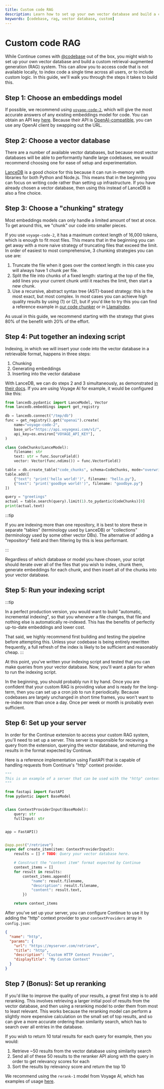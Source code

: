 ```yaml
---
title: Custom code RAG
description: Learn how to set up your own vector database and build a custom retrieval-augmented generation (RAG) system for code.
keywords: [codebase, rag, vector database, custom]
---
```


# Custom code RAG

While Continue comes with [@codebase](../features/codebase-embeddings.md) out of the box, you might wish to set up your own vector database and build a custom retrieval-augmented generation (RAG) system. This can allow you to access code that is not available locally, to index code a single time across all users, or to include custom logic. In this guide, we'll walk you through the steps it takes to build this.

## Step 1: Choose an embeddings model

If possible, we recommend using [`voyage-code-2`](https://docs.voyageai.com/docs/embeddings), which will give the most accurate answers of any existing embeddings model for code. You can obtain an API key [here](https://dash.voyageai.com/api-keys). Because their API is [OpenAI-compatible](https://docs.voyageai.com/reference/embeddings-api), you can use any OpenAI client by swapping out the URL.

## Step 2: Choose a vector database

There are a number of available vector databases, but because most vector databases will be able to performantly handle large codebases, we would recommend choosing one for ease of setup and experimentation.

[LanceDB](https://lancedb.github.io/lancedb/basic/) is a good choice for this because it can run in-memory with libraries for both Python and Node.js. This means that in the beginning you can focus on writing code rather than setting up infrastructure. If you have already chosen a vector database, then using this instead of LanceDB is also a fine choice.

## Step 3: Choose a "chunking" strategy

Most embeddings models can only handle a limited amount of text at once. To get around this, we "chunk" our code into smaller pieces.

If you use `voyage-code-2`, it has a maximum context length of 16,000 tokens, which is enough to fit most files. This means that in the beginning you can get away with a more naive strategy of truncating files that exceed the limit. In order of easiest to most comprehensive, 3 chunking strategies you can use are:

1. Truncate the file when it goes over the context length: in this case you will always have 1 chunk per file.
2. Split the file into chunks of a fixed length: starting at the top of the file, add lines you your current chunk until it reaches the limit, then start a new chunk.
3. Use a recursive, abstract syntax tree (AST)-based strategy: this is the most exact, but most complex. In most cases you can achieve high quality results by using (1) or (2), but if you'd like to try this you can find a reference example in [our code chunker](https://github.com/continuedev/continue/blob/main/core/indexing/chunk/code.ts) or in [LlamaIndex](https://docs.llamaindex.ai/en/stable/api_reference/node_parsers/code/).

As usual in this guide, we recommend starting with the strategy that gives 80% of the benefit with 20% of the effort.

## Step 4: Put together an indexing script

Indexing, in which we will insert your code into the vector database in a retrievable format, happens in three steps:

1. Chunking
2. Generating embeddings
3. Inserting into the vector database

With LanceDB, we can do steps 2 and 3 simultaneously, as demonstrated [in their docs](https://lancedb.github.io/lancedb/basic/#using-the-embedding-api). If you are using Voyage AI for example, it would be configured like this:

```python
from lancedb.pydantic import LanceModel, Vector
from lancedb.embeddings import get_registry

db = lancedb.connect("/tmp/db")
func = get_registry().get("openai").create(
    name="voyage-code-2",
    base_url="https://api.voyageai.com/v1/",
    api_key=os.environ["VOYAGE_API_KEY"],
)

class CodeChunks(LanceModel):
    filename: str
    text: str = func.SourceField()
    vector: Vector(func.ndims()) = func.VectorField()

table = db.create_table("code_chunks", schema=CodeChunks, mode="overwrite")
table.add([
    {"text": "print('hello world!')", filename: "hello.py"},
    {"text": "print('goodbye world!')", filename: "goodbye.py"}
])

query = "greetings"
actual = table.search(query).limit(1).to_pydantic(CodeChunks)[0]
print(actual.text)
```

:::tip

If you are indexing more than one repository, it is best to store these in separate "tables" (terminology used by LanceDB) or "collections" (terminology used by some other vector DBs). The alternative of adding a "repository" field and then filtering by this is less performant.

:::

Regardless of which database or model you have chosen, your script should iterate over all of the files that you wish to index, chunk them, generate embeddings for each chunk, and then insert all of the chunks into your vector database.

## Step 5: Run your indexing script

:::tip

In a perfect production version, you would want to build "automatic, incremental indexing", so that you whenever a file changes, that file and nothing else is automatically re-indexed. This has the benefits of perfectly up-to-date embeddings and lower cost.

That said, we highly recommend first building and testing the pipeline before attempting this. Unless your codebase is being entirely rewritten frequently, a full refresh of the index is likely to be sufficient and reasonably cheap.
:::

At this point, you've written your indexing script and tested that you can make queries from your vector database. Now, you'll want a plan for when to run the indexing script.

In the beginning, you should probably run it by hand. Once you are confident that your custom RAG is providing value and is ready for the long-term, then you can set up a cron job to run it periodically. Because codebases are largely unchanged in short time frames, you won't want to re-index more than once a day. Once per week or month is probably even sufficient.

## Step 6: Set up your server

In order for the Continue extension to access your custom RAG system, you'll need to set up a server. This server is responsible for recieving a query from the extension, querying the vector database, and returning the results in the format expected by Continue.

Here is a reference implementation using FastAPI that is capable of handling requests from Continue's "http" context provider.

```python
"""
This is an example of a server that can be used with the "http" context provider.
"""

from fastapi import FastAPI
from pydantic import BaseModel


class ContextProviderInput(BaseModel):
    query: str
    fullInput: str


app = FastAPI()


@app.post("/retrieve")
async def create_item(item: ContextProviderInput):
    results = [] # TODO: Query your vector database here.

    # Construct the "context item" format expected by Continue
    context_items = []
    for result in results:
        context_items.append({
            "name": result.filename,
            "description": result.filename,
            "content": result.text,
        })

    return context_items
```

After you've set up your server, you can configure Continue to use it by adding the "http" context provider to your `contextProviders` array in `config.json`:

```json title="config.json"
{
  "name": "http",
  "params": {
    "url": "https://myserver.com/retrieve",
    "title": "http",
    "description": "Custom HTTP Context Provider",
    "displayTitle": "My Custom Context"
  }
}
```

## Step 7 (Bonus): Set up reranking

If you'd like to improve the quality of your results, a great first step is to add reranking. This involves retrieving a larger initial pool of results from the vector database, and then using a reranking model to order them from most to least relevant. This works because the reranking model can perform a slightly more expensive calculation on the small set of top results, and so can give a more accurate ordering than similarity search, which has to search over all entries in the database.

If you wish to return 10 total results for each query for example, then you would:

1. Retrieve ~50 results from the vector database using similarity search
2. Send all of these 50 results to the reranker API along with the query in order to get relevancy scores for each
3. Sort the results by relevancy score and return the top 10

We recommend using the `rerank-1` model from Voyage AI, which has examples of usage [here](https://docs.voyageai.com/docs/reranker).
